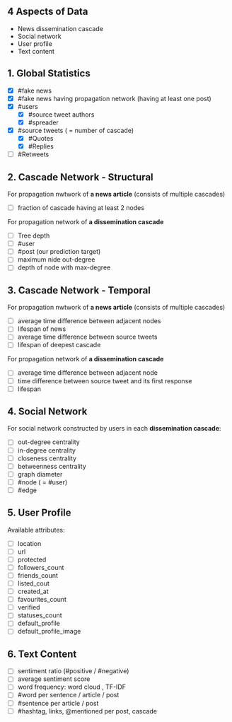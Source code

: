 ## 4 Aspects of Data

* News dissemination cascade
* Social network
* User profile
* Text content

## 1. Global Statistics

* [x] #fake news
* [x] #fake news having propagation network (having at least one post)
* [x] #users
    - [x] #source tweet authors
    - [x] #spreader
* [x] #source tweets ( = number of cascade)
    - [x] #Quotes
    - [x] #Replies
* [ ] #Retweets

## 2. Cascade Network - Structural

For propagation nwtwork of **a news article** (consists of multiple cascades)
* [ ] fraction of cascade having at least 2 nodes

For propagation network of **a dissemination cascade**
* [ ] Tree depth
* [ ] #user
* [ ] #post (our prediction target)
* [ ] maximum nide out-degree
* [ ] depth of node with max-degree

## 3. Cascade Network - Temporal

For propagation nwtwork of **a news article** (consists of multiple cascades)
* [ ] average time difference between adjacent nodes
* [ ] lifespan of news
* [ ] average time difference between source tweets
* [ ] lifespan of deepest cascade

For propagation network of **a dissemination cascade**
* [ ] average time difference between adjacent node
* [ ] time difference between source tweet and its first response
* [ ] lifespan

## 4. Social Network

For social network constructed by users in each **dissemination cascade**:

* [ ] out-degree centrality
* [ ] in-degree centrality
* [ ] closeness centrality
* [ ] betweenness centrality
* [ ] graph diameter
* [ ] #node ( = #user)
* [ ] #edge

## 5. User Profile

Available attributes:
* [ ] location
* [ ] url
* [ ] protected
* [ ] followers_count
* [ ] friends_count
* [ ] listed_cout
* [ ] created_at
* [ ] favourites_count
* [ ] verified
* [ ] statuses_count
* [ ] default_profile
* [ ] default_profile_image

## 6. Text Content
* [ ] sentiment ratio (#positive / #negative)
* [ ] average sentiment score
* [ ] word frequency: word cloud , TF-IDF
* [ ] #word per sentence / article / post
* [ ] #sentence per article / post
* [ ] #hashtag, links, @mentioned per post, cascade